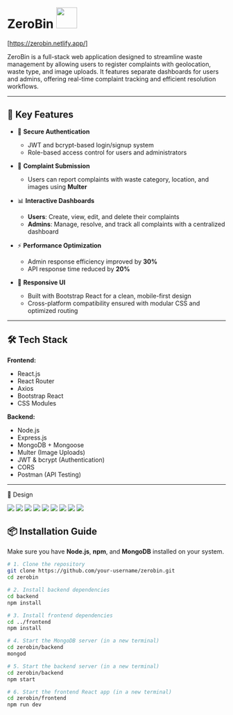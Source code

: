 # ZeroBin <img src="/frontend/src/assets/trash-bin.png" width="48" height="48">

[https://zerobin.netlify.app/]

ZeroBin is a full-stack web application designed to streamline waste management by allowing users to register complaints with geolocation, waste type, and image uploads. It features separate dashboards for users and admins, offering real-time complaint tracking and efficient resolution workflows.

---

## 🚀 Key Features

- 🔐 **Secure Authentication**
  - JWT and bcrypt-based login/signup system
  - Role-based access control for users and administrators

- 📝 **Complaint Submission**
  - Users can report complaints with waste category, location, and images using **Multer**

- 📊 **Interactive Dashboards**
  - **Users**: Create, view, edit, and delete their complaints
  - **Admins**: Manage, resolve, and track all complaints with a centralized dashboard

- ⚡ **Performance Optimization**
  - Admin response efficiency improved by **30%**
  - API response time reduced by **20%**

- 📱 **Responsive UI**
  - Built with Bootstrap React for a clean, mobile-first design
  - Cross-platform compatibility ensured with modular CSS and optimized routing

---

## 🛠️ Tech Stack

**Frontend:**
- React.js
- React Router
- Axios
- Bootstrap React
- CSS Modules

**Backend:**
- Node.js
- Express.js
- MongoDB + Mongoose
- Multer (Image Uploads)
- JWT & bcrypt (Authentication)
- CORS
- Postman (API Testing)

---


🌆 Design

<a href="https://zerobin.netlify.app/" target="_blank" rel="noopener noreferrer"><img src="/frontend/src/assets/screenshots/1_HomePage.jpg" style="max-width: 100%;"></a>
<a href="https://zerobin.netlify.app/" target="_blank"><img src="/frontend/src/assets/screenshots/2_SignUp.jpg" style="max-width: 100%;"></a>
<a href="https://zerobin.netlify.app/" target="_blank"><img src="/frontend/src/assets/screenshots/3_UserLogin.jpg" style="max-width: 100%;"></a>
<a href="https://zerobin.netlify.app/" target="_blank"><img src="/frontend/src/assets/screenshots/4_ComplainRegister.jpg" style="max-width: 100%;"></a>
<a href="https://zerobin.netlify.app/" target="_blank"><img src="/frontend/src/assets/screenshots/5_PreviewComplain.jpg" style="max-width: 100%;"></a>
<a href="https://zerobin.netlify.app/" target="_blank"><img src="/frontend/src/assets/screenshots/6_UpdateComplain.jpg" style="max-width: 100%;"></a>
<a href="https://zerobin.netlify.app/" target="_blank"><img src="/frontend/src/assets/screenshots/7_AdminLogin.jpg" style="max-width: 100%;"></a>
<a href="https://zerobin.netlify.app/" target="_blank"><img src="/frontend/src/assets/screenshots/8_AllComplains.jpg" style="max-width: 100%;"></a>
<a href="https://zerobin.netlify.app/" target="_blank"><img src="/frontend/src/assets/screenshots/9_forgotpassword.jpeg" style="max-width: 100%;"></a>


## 📦 Installation Guide

Make sure you have **Node.js**, **npm**, and **MongoDB** installed on your system.

```bash
# 1. Clone the repository
git clone https://github.com/your-username/zerobin.git
cd zerobin

# 2. Install backend dependencies
cd backend
npm install

# 3. Install frontend dependencies
cd ../frontend
npm install

# 4. Start the MongoDB server (in a new terminal)
cd zerobin/backend
mongod

# 5. Start the backend server (in a new terminal)
cd zerobin/backend
npm start

# 6. Start the frontend React app (in a new terminal)
cd zerobin/frontend
npm run dev
